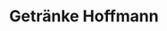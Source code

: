 ---
title: "Getränke Hoffmann"
url: /potsdam/getraenke-hoffmann-grossbeerenstrasse/
shop: Getränke
---